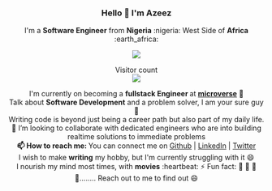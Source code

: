 <!-- ### Hi there 👋

![Azeez's github stats](https://github-readme-stats.vercel.app/api?username=kunmi02&count_private=true) -->


<!--
**kunmi02/kunmi02** is a ✨ _special_ ✨ repository because its `README.md` (this file) appears on your GitHub profile.

Here are some ideas to get you started:

- 🔭 I’m currently working on ...
- 🌱 I’m currently learning ...
- 👯 I’m looking to collaborate on ...
- 🤔 I’m looking for help with ...
- 💬 Ask me about ...
- 📫 How to reach me: ...
- 😄 Pronouns: ...
- ⚡ Fun fact: ...
-->

### **<p align='center'>Hello 👋 I'm Azeez</p>**

<p align='center'>I'm a <strong>Software Engineer</strong> from <strong>Nigeria</strong> :nigeria: West Side of <strong>Africa</strong> :earth_africa:	</p>

<p align='center'> <img src='https://github-readme-stats.vercel.app/api?username=kunmi02&count_private=true&show_icons=true&theme=dark'> </p>

<p align="center"> 
  Visitor count<br>
  <img src="https://profile-counter.glitch.me/kunmi02/count.svg" />
</p>


<p align='center'>
  I'm currently on becoming a <b>fullstack Engineer </b> at <strong><a href='https://microverse.org'>microverse</a></strong> 🌱 <br />
  Talk about <strong>Software Development</strong> and a problem solver, I am your sure guy 👯 <br />
  Writing code is beyond just being a career path but also part of my daily life. <br/>
  👯 I’m looking to collaborate with dedicated engineers who are into building realtime solutions to immediate problems <br/>
  <b>📫 How to reach me: </b>You can connect me on  <a href="https://github.com/kunmi02">Github</a> | <a href="https://linkedin.com/in/akinkunmi006">LinkedIn</a> | <a href="https://twitter.com/akinkunmi006">Twitter</a> <br />
  I wish to make <strong>writing</strong> my hobby, but I'm currently struggling with it 😄 <br />
  I nourish my mind most times, with <strong>movies</strong> :heartbeat:
  ⚡ Fun fact: 🤔 🤔 🤔 🤔........ Reach out to me to find out 😄
</p>
